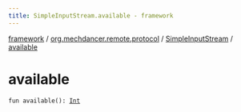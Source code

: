 ```yaml
---
title: SimpleInputStream.available - framework
---
```


[framework](../../index.html) / [org.mechdancer.remote.protocol](../index.html) / [SimpleInputStream](index.html) / [available](./available.html)

# available

`fun available(): `[`Int`](https://kotlinlang.org/api/latest/jvm/stdlib/kotlin/-int/index.html)